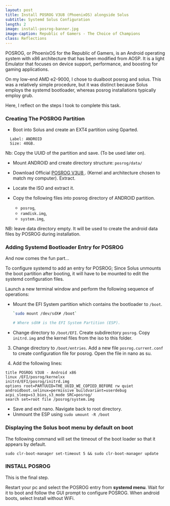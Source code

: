 ```yaml
---
layout: post
title: Install POSROG V3U8 (PhoenixOS) alongside Solus
subtitle: Systemd Solus Configuration
length: 2
image: install-posrog-banner.jpg
image-caption: Republic of Gamers - The Choice of Champions
class: Reflections
---
```


POSROG, or PhoenixOS for the Republic of Gamers, is an Android operating system with x86 architecture that has been modified from AOSP. It is a light Emulator that focuses on device support, performance, and boosting for gaming applications.

On my low-end AMD e2-9000, I chose to dualboot posrog and solus. This was a relatively simple procedure, but it was distinct because Solus employs the systemd bootloader, whereas posrog installations typically employ grub.

Here, I reflect on the steps I took to complete this task.

### Creating The POSROG Partition

- Boot into Solus and create an EXT4 partition using Gparted.

```
  Label: ANDROID
  Size: 40GB.
```

Nb: Copy the UUID of the partition and save. (To be used later on).

- Mount ANDROID and create directory structure:
  `posrog/data/`

- Download Official [POSROG V3U8 ](https://posrog.com.id/download). (Kernel and architecture chosen to match my computer). Extract.

- Locate the ISO and extract it.

- Copy the following files into posrog directory of ANDROID partition.

  - `posrog`,
  - `ramdisk.img`,
  - `system.img`,

NB: leave data directory empty. It will be used to create the android data files by POSROG during installation.

### Adding Systemd Bootloader Entry for POSROG

And now comes the fun part...

To configure systemd to add an entry for POSROG; Since Solus unmounts the boot partition after booting, it will have to be mounted to edit the systemd configuration files.

Launch a new terminal window and perform the following sequence of operations:

- Mount the EFI System partition which contains the bootloader to `/boot`.

  ```bash
  `sudo mount /dev/sdX# /boot`

  # Where sdX# is the EFI System Partition (ESP).
  ```

- Change directory to `/boot/EFI`. Create subdirectory `posrog`. Copy `initrd.img` and the kernel files from the iso to this folder.

3. Change directory to `/boot/entries`. Add a new file `posrog.current.conf` to create configuration file for posrog. Open the file in nano as su.

4. Add the following lines:

```
title POSROG V3U8 - Android x86
linux /EFI/posrog/kernelxx
initrd/EFI/posrog/initrd.img
options root=PARTUUID=THE_UUID_WE_COPIED_BEFORE rw quiet androidboot.selinux=permissive buildvariant=userdebug acpi_sleep=s3_bios,s3_mode SRC=posrog/
search set=root file /posrog/system.img
```

- Save and exit nano. Navigate back to root directory.
- Unmount the ESP using `sudo umount -R /boot`

### Displaying the Solus boot menu by default on boot

The following command will set the timeout of the boot loader so that it appears by default.

`sudo clr-boot-manager set-timeout 5 && sudo clr-boot-manager update`

### INSTALL POSROG

This is the final step.

Restart your pc and select the POSROG entry from **systemd menu**. Wait for it to boot and follow the GUI prompt to configure POSROG.
When android boots, select Install without WiFi.
